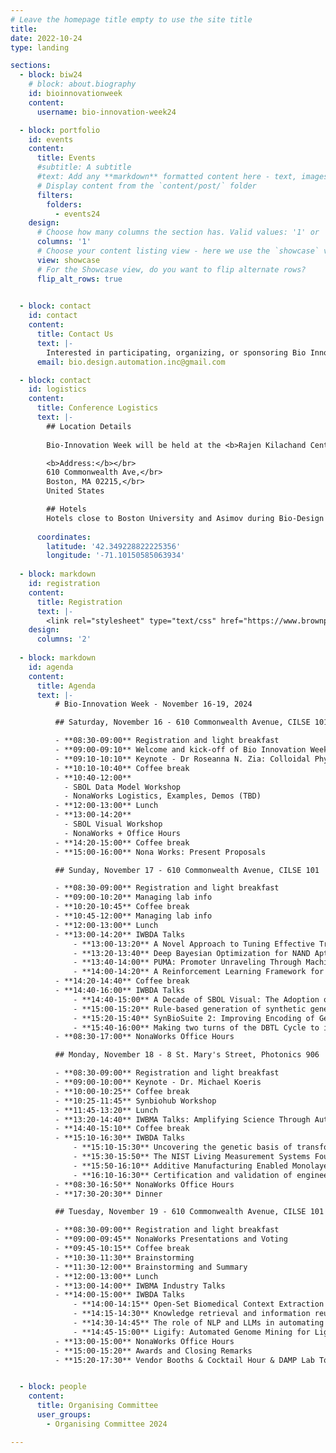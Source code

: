 ```yaml
---
# Leave the homepage title empty to use the site title
title:
date: 2022-10-24
type: landing

sections:
  - block: biw24
    # block: about.biography
    id: bioinnovationweek
    content:
      username: bio-innovation-week24

  - block: portfolio
    id: events
    content:
      title: Events
      #subtitle: A subtitle
      #text: Add any **markdown** formatted content here - text, images, videos, galleries - and even HTML code!
      # Display content from the `content/post/` folder
      filters:
        folders:
          - events24
    design:
      # Choose how many columns the section has. Valid values: '1' or '2'.
      columns: '1'
      # Choose your content listing view - here we use the `showcase` view
      view: showcase
      # For the Showcase view, do you want to flip alternate rows?
      flip_alt_rows: true
      

  - block: contact
    id: contact
    content:
      title: Contact Us
      text: |-
        Interested in participating, organizing, or sponsoring Bio Innovation Week? Reach out to us for more information on how you can get involved in IWBDA, IWBMA, the Nona Works Hackathon, or SBOL Workshops. We look forward to hearing from you!
      email: bio.design.automation.inc@gmail.com

  - block: contact
    id: logistics
    content:
      title: Conference Logistics
      text: |-
        ## Location Details
        
        Bio-Innovation Week will be held at the <b>Rajen Kilachand Center for Integrated Life Sciences and Engineering</b> in <b>Boston University</b>. </br>

        <b>Address:</b></br>
        610 Commonwealth Ave,</br>
        Boston, MA 02215,</br>
        United States

        ## Hotels
        Hotels close to Boston University and Asimov during Bio-Design Week may be more expensive than usual due to a Red Sox-Yankees series happening during the same week. We recommend looking at hotels along the MBTA’s Green Line (B) or within a reasonable walking distance to Boston University. There are options over in the Longwood Medical area (~25 minute walk or ~15 min by public transportation). Hotels in Cambridge may also be less expensive, but would require a longer commute.
        
      coordinates:
        latitude: '42.349228822225356'
        longitude: '-71.10150585063934'
  
  - block: markdown
    id: registration
    content:
      title: Registration
      text: |- 
        <link rel="stylesheet" type="text/css" href="https://www.brownpapertickets.com/widget_v671.css" /> <DIV ID="bpt_eventbody"><CENTER><BR><BR>Brown Paper Tickets Ticket Widget Loading...<BR><BR><A HREF="https://www.brownpapertickets.com/event/6463652">Click Here</A> to visit the Brown Paper Tickets event page.</CENTER><BR><BR></DIV> <script src="https://www.brownpapertickets.com/eventwidget.js?event=6463652&nodescription=1" type="text/javascript" language="javascript"></script> <script src="https://www.brownpapertickets.com/widget_v671.js?event=6463652" type="text/javascript" language="javascript"></script>
    design:
      columns: '2'
  
  - block: markdown
    id: agenda
    content:
      title: Agenda
      text: |- 
          # Bio-Innovation Week - November 16-19, 2024

          ## Saturday, November 16 - 610 Commonwealth Avenue, CILSE 101

          - **08:30-09:00** Registration and light breakfast
          - **09:00-09:10** Welcome and kick-off of Bio Innovation Week
          - **09:10-10:10** Keynote - Dr Roseanna N. Zia: Colloidal Physics Instantiates Life in Biological Cells
          - **10:10-10:40** Coffee break
          - **10:40-12:00** 
            - SBOL Data Model Workshop
            - NonaWorks Logistics, Examples, Demos (TBD)
          - **12:00-13:00** Lunch
          - **13:00-14:20** 
            - SBOL Visual Workshop
            - NonaWorks + Office Hours
          - **14:20-15:00** Coffee break
          - **15:00-16:00** Nona Works: Present Proposals

          ## Sunday, November 17 - 610 Commonwealth Avenue, CILSE 101

          - **08:30-09:00** Registration and light breakfast
          - **09:00-10:20** Managing lab info
          - **10:20-10:45** Coffee break
          - **10:45-12:00** Managing lab info
          - **12:00-13:00** Lunch
          - **13:00-14:20** IWBDA Talks
              - **13:00-13:20** A Novel Approach to Tuning Effective Translation Rate: Tree-Based RBS Structural Analysis
              - **13:20-13:40** Deep Bayesian Optimization for NAND Aptamer Design
              - **13:40-14:00** PUMA: Promoter Unraveling Through Machine-learning Algorithms
              - **14:00-14:20** A Reinforcement Learning Framework for Automated Estimation of Rare-event Probabilities in Biochemical Systems
          - **14:20-14:40** Coffee break
          - **14:40-16:00** IWBDA Talks
              - **14:40-15:00** A Decade of SBOL Visual: The Adoption of a Diagram Standard
              - **15:00-15:20** Rule-based generation of synthetic genetic circuits
              - **15:20-15:40** SynBioSuite 2: Improving Encoding of Genetic Designs and Extending DBTL Coverage
              - **15:40-16:00** Making two turns of the DBTL Cycle to improve a biosensor
          - **08:30-17:00** NonaWorks Office Hours

          ## Monday, November 18 - 8 St. Mary's Street, Photonics 906

          - **08:30-09:00** Registration and light breakfast
          - **09:00-10:00** Keynote - Dr. Michael Koeris
          - **10:00-10:25** Coffee break
          - **10:25-11:45** Synbiohub Workshop
          - **11:45-13:20** Lunch
          - **13:20-14:40** IWBMA Talks: Amplifying Science Through Automation
          - **14:40-15:10** Coffee break
          - **15:10-16:30** IWBDA Talks
              - **15:10-15:30** Uncovering the genetic basis of transformation efficiency in Kluyveromyces marxianus with comparative omics
              - **15:30-15:50** The NIST Living Measurement Systems Foundry: Protocols and Standards for Large-Scale, Quantitative Sequence-Function Measurements
              - **15:50-16:10** Additive Manufacturing Enabled Monolayer Chambers for Immune Cells’ Communication Studies
              - **16:10-16:30** Certification and validation of engineered DNA molecules
          - **08:30-16:50** NonaWorks Office Hours
          - **17:30-20:30** Dinner

          ## Tuesday, November 19 - 610 Commonwealth Avenue, CILSE 101

          - **08:30-09:00** Registration and light breakfast
          - **09:00-09:45** NonaWorks Presentations and Voting
          - **09:45-10:15** Coffee break
          - **10:30-11:30** Brainstorming
          - **11:30-12:00** Brainstorming and Summary
          - **12:00-13:00** Lunch
          - **13:00-14:00** IWBMA Industry Talks
          - **14:00-15:00** IWBDA Talks
              - **14:00-14:15** Open-Set Biomedical Context Extraction via Multi-Task and Semi-Supervised Learning
              - **14:15-14:30** Knowledge retrieval and information reuse: a receptor design study
              - **14:30-14:45** The role of NLP and LLMs in automating expert-driven model refinement: a GBM case study
              - **14:45-15:00** Ligify: Automated Genome Mining for Ligand-Inducible Transcription Factors
          - **13:00-15:00** NonaWorks Office Hours
          - **15:00-15:20** Awards and Closing Remarks
          - **15:20-17:30** Vendor Booths & Cocktail Hour & DAMP Lab Tours in 106B and 106D


  - block: people
    content:
      title: Organising Committee
      user_groups:
        - Organising Committee 2024

---
```

